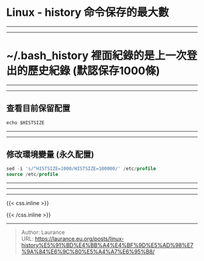 # Linux - history 命令保存的最大數


***
***

**~/.bash_history 裡面紀錄的是上一次登出的歷史紀錄 (默認保存1000條)**
=====

***
***
    
**查看目前保留配置**
------
    
```sql
echo $HISTSIZE
```

***
***
    
**修改環境變量 (永久配置)**
------
   
```sql
sed -i 's/^HISTSIZE=1000/HISTSIZE=100000/' /etc/profile
source /etc/profile
```

***
***


***

{{< css.inline >}}
<style>
.emojify {
	font-family: Apple Color Emoji, Segoe UI Emoji, NotoColorEmoji, Segoe UI Symbol, Android Emoji, EmojiSymbols;
	font-size: 2rem;
	vertical-align: middle;
}
@media screen and (max-width:650px) {
  .nowrap {
    display: block;
    margin: 25px 0;
  }
}
</style>
{{< /css.inline >}}


---

> Author: Laurance  
> URL: https://laurance.eu.org/posts/linux-history%E5%91%BD%E4%BB%A4%E4%BF%9D%E5%AD%98%E7%9A%84%E6%9C%80%E5%A4%A7%E6%95%B8/  

